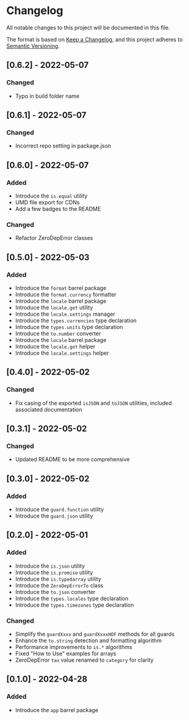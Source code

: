 # Changelog

All notable changes to this project will be documented in this file.

The format is based on [Keep a Changelog](https://keepachangelog.com/en/1.0.0/), and this project adheres to [Semantic Versioning](https://semver.org/spec/v2.0.0.html).

## [0.6.2] - 2022-05-07

### Changed

- Typo in build folder name

## [0.6.1] - 2022-05-07

### Changed

- Incorrect repo setting in package.json

## [0.6.0] - 2022-05-07

### Added

- Introduce the `is.equal` utility
- UMD file export for CDNs
- Add a few badges to the README

### Changed

- Refactor ZeroDepError classes

## [0.5.0] - 2022-05-03

### Added

- Introduce the `format` barrel package
- Introduce the `format.currency` formatter
- Introduce the `locale` barrel package
- Introduce the `locale.get` utility
- Introduce the `locale.settings` manager
- Introduce the `types.currencies` type declaration
- Introduce the `types.units` type declaration
- Introduce the `to.number` converter
- Introduce the `locale` barrel package
- Introduce the `locale.get` helper
- Introduce the `locale.settings` helper

## [0.4.0] - 2022-05-02

### Changed

- Fix casing of the exported `isJSON` and `toJSON` utilities, included associated documentation

## [0.3.1] - 2022-05-02

### Changed

- Updated README to be more comprehensive

## [0.3.0] - 2022-05-02

### Added

- Introduce the `guard.function` utility
- Introduce the `guard.json` utility

## [0.2.0] - 2022-05-01

### Added

- Introduce the `is.json` utility
- Introduce the `is.promise` utility
- Introduce the `is.typedarray` utility
- Introduce the `ZeroDepErrorTo` class
- Introduce the `to.json` converter
- Introduce the `types.locales` type declaration
- Introduce the `types.timezones` type declaration

### Changed

- Simplify the `guardXxxx` and `guardXxxxHOF` methods for all guards
- Enhance the `to.string` detection and formatting algorithm
- Performance improvements to `is.*` algorithms
- Fixed "How to Use" examples for arrays
- ZeroDepError `tax` value renamed to `category` for clarity

## [0.1.0] - 2022-04-28

### Added

- Introduce the `app` barrel package
